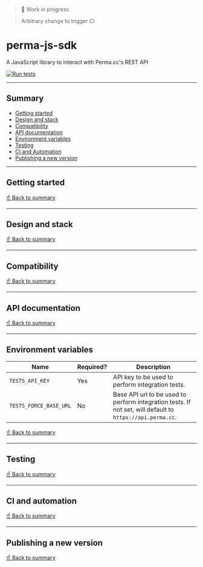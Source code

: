 > 🚧 Work in progress

> Arbitrary change to trigger CI

# perma-js-sdk
A JavaScript library to interact with Perma.cc's REST API

[![Run tests](https://github.com/harvard-lil/perma-js-sdk/actions/workflows/run-tests.yml/badge.svg?branch=develop)](https://github.com/harvard-lil/perma-js-sdk/actions/workflows/run-tests.yml)

---

## Summary

- [Getting started](#getting-started)
- [Design and stack](#design-and-tech-stack)
- [Compatibility](#compatibility)
- [API documentation](#api-documentation)
- [Environment variables](#environment-variables)
- [Testing](#testing)
- [CI and Automation](#ci-and-automation)
- [Publishing a new version](#publishing-a-new-version)

---

## Getting started

[☝️ Back to summary](#summary)

---

## Design and stack

[☝️ Back to summary](#summary)

---

## Compatibility

[☝️ Back to summary](#summary)

---

## API documentation

[☝️ Back to summary](#summary)

---

## Environment variables

| Name | Required? | Description |
| --- | --- | --- |
| `TESTS_API_KEY` | Yes | API key to be used to perform integration tests. |
| `TESTS_FORCE_BASE_URL` | No | Base API url to be used to perform integration tests. If not set, will default to `https://api.perma.cc`. |  

[☝️ Back to summary](#summary)

---

## Testing

[☝️ Back to summary](#summary)

---

## CI and automation

[☝️ Back to summary](#summary)

---

## Publishing a new version

[☝️ Back to summary](#summary)
